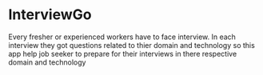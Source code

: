 # InterviewGo
Every fresher or experienced workers have to face interview.
In each interview they got questions related to thier domain and technology so this app help job seeker to prepare for their interviews in 
there respective domain and technology


